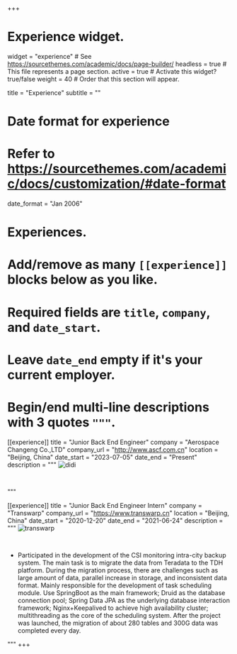 +++
# Experience widget.
widget = "experience"  # See https://sourcethemes.com/academic/docs/page-builder/
headless = true  # This file represents a page section.
active = true  # Activate this widget? true/false
weight = 40  # Order that this section will appear.

title = "Experience"
subtitle = ""

# Date format for experience
#   Refer to https://sourcethemes.com/academic/docs/customization/#date-format
date_format = "Jan 2006"

# Experiences.
#   Add/remove as many `[[experience]]` blocks below as you like.
#   Required fields are `title`, `company`, and `date_start`.
#   Leave `date_end` empty if it's your current employer.
#   Begin/end multi-line descriptions with 3 quotes `"""`.
[[experience]]
  title = "Junior Back End Engineer"
  company = "Aerospace Changeng Co.,LTD"
  company_url = "http://www.ascf.com.cn"
  location = "Beijing, China"
  date_start = "2023-07-05"
  date_end = "Present"
  description = """
<img data-src="https://notebook.ricear.com/media/202307/ascf_logo_1689478939.jpg" alt="didi" style="padding-bottom: 30px;" class="lazyload">

"""

[[experience]]
  title = "Junior Back End Engineer Intern"
  company = "Transwarp"
  company_url = "https://www.transwarp.cn"
  location = "Beijing, China"
  date_start = "2020-12-20"
  date_end = "2021-06-24"
  description = """
<img data-src="https://notebook.ricear.com/media/202107/2021-07-24_102733.png" alt="transwarp" style="padding-bottom: 30px;" class="lazyload">

-	Participated in the development of the CSI monitoring intra-city backup system. The main task is to migrate the data from Teradata to the TDH platform. During the migration process, there are challenges such as large amount of data, parallel increase in storage, and inconsistent data format. Mainly responsible for the development of task scheduling module. Use SpringBoot as the main framework; Druid as the database connection pool; Spring Data JPA as the underlying database interaction framework; Nginx+Keepalived to achieve high availability cluster; multithreading as the core of the scheduling system. After the project was launched, the migration of about 280 tables and 300G data was completed every day.

"""
+++
